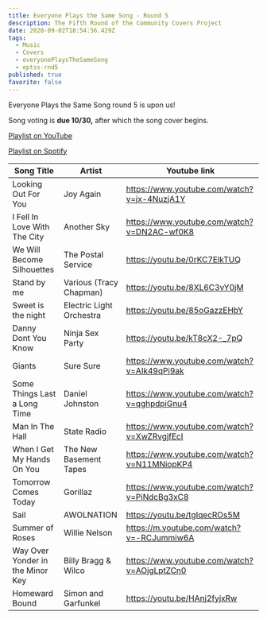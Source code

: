 ```yaml
---
title: Everyone Plays the Same Song - Round 5
description: The Fifth Round of the Community Covers Project
date: 2020-09-02T18:54:56.429Z
tags:
  - Music
  - Covers
  - everyonePlaysTheSameSong
  - eptss-rnd5
published: true
favorite: false
---
```

Everyone Plays the Same Song round 5 is upon us!

Song voting is **due 10/30,** after which the song cover begins.

[P](https://www.youtube.com/playlist?list=PLDkm3cHHN23HeMEVUxN0Rz8nYw12gLgax)[laylist on YouTube](https://www.youtube.com/playlist?list=PLDkm3cHHN23HeMEVUxN0Rz8nYw12gLgax)

[Playlist on Spotify](https://open.spotify.com/playlist/2yciibpMj4ZNV9wEMxajfE?si=tv5qe-jRSe2cteVpVkbizw)

| Song Title                       | Artist                   | Youtube link                                |
|----------------------------------|--------------------------|---------------------------------------------|
| Looking Out For You              | Joy Again                | https://www.youtube.com/watch?v=jx-4NuzjA1Y |
| I Fell In Love With The City     | Another Sky              | https://www.youtube.com/watch?v=DN2AC-wf0K8 |
| We Will Become Silhouettes       | The Postal Service       | https://youtu.be/0rKC7ElkTUQ                |
| Stand by me                      | Various (Tracy Chapman)  | https://youtu.be/8XL6C3vY0jM                |
| Sweet is the night               | Electric Light Orchestra | https://youtu.be/85oGazzEHbY                |
| Danny Dont You Know              | Ninja Sex Party          | https://youtu.be/kT8cX2-_7pQ                |
| Giants                           | Sure Sure                | https://www.youtube.com/watch?v=AIk49qPi9ak |
| Some Things Last a Long Time     | Daniel Johnston          | https://www.youtube.com/watch?v=qghpdpiGnu4 |
| Man In The Hall                  | State Radio              | https://www.youtube.com/watch?v=XwZRvgjfEcI |
| When I Get My Hands On You       | The New Basement Tapes   | https://www.youtube.com/watch?v=N11MNiopKP4 |
| Tomorrow Comes Today             | Gorillaz                 | https://www.youtube.com/watch?v=PiNdcBg3xC8 |
| Sail                             | AWOLNATION               | https://youtu.be/tgIqecROs5M                |
| Summer of Roses                  | Willie Nelson            | https://m.youtube.com/watch?v=-RCJummiw6A   |
| Way Over Yonder in the Minor Key | Billy Bragg & Wilco      | https://www.youtube.com/watch?v=AOjgLptZCn0 |
| Homeward Bound                   | Simon and Garfunkel      | https://youtu.be/HAnj2fyjxRw                |